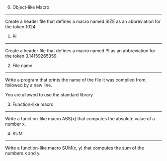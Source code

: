 0. Object-like Macro
---------
Create a header file that defines a macro named SIZE as an abbreviation for the token 1024


1. Pi
---------
Create a header file that defines a macro named PI as an abbreviation for the token 3.14159265359.



2. File name
---------
Write a program that prints the name of the file it was compiled from, followed by a new line.

You are allowed to use the standard library



3. Function-like macro
----------
Write a function-like macro ABS(x) that computes the absolute value of a number x.



4. SUM
-----------
Write a function-like macro SUM(x, y) that computes the sum of the numbers x and y.
